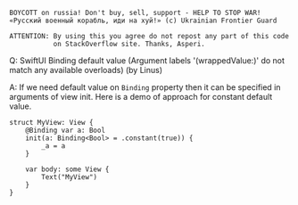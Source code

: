 ```
BOYCOTT on russia! Don't buy, sell, support - HELP TO STOP WAR!
«Русский военный корабль, иди на хуй!» (c) Ukrainian Frontier Guard

ATTENTION: By using this you agree do not repost any part of this code
           on StackOverflow site. Thanks, Asperi.
```

Q: SwiftUI Binding default value (Argument labels '(wrappedValue:)' do not match any available overloads) (by Linus)

A: If we need default value on `Binding` property then it can be specified in 
arguments of view init. Here is a demo of approach for constant default value.

```
struct MyView: View {
    @Binding var a: Bool
    init(a: Binding<Bool> = .constant(true)) {
        _a = a
    }

    var body: some View {
        Text("MyView")
    }
}
```

